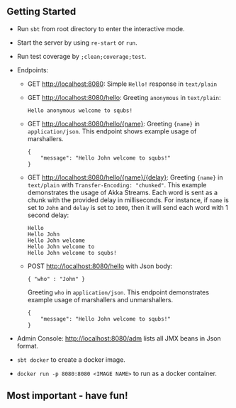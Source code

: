 Getting Started
---------------

* Run `sbt` from root directory to enter the interactive mode.

* Start the server by using `re-start` or `run`.

* Run test coverage by `;clean;coverage;test`.

* Endpoints:
   * GET [http://localhost:8080](http://localhost:8080): Simple `Hello!` response in `text/plain`
   * GET [http://localhost:8080/hello](http://localhost:8080/hello): Greeting `anonymous` in `text/plain`: 

      ```
      Hello anonymous welcome to squbs!
      ```
   * GET [http://localhost:8080/hello/{name}](http://localhost:8080/hello/John): Greeting `{name}` in `application/json`.  This endpoint shows example usage of marshallers. 

      ```
      {
          "message": "Hello John welcome to squbs!"
      }
      ```

   * GET [http://localhost:8080/hello/{name}/{delay}](http://localhost:8080/hello/John/1000): Greeting `{name}` in `text/plain` with `Transfer-Encoding: "chunked"`.  This example demonstrates the usage of Akka Streams.  Each word is sent as a chunk with the provided delay in milliseconds.  For instance, if `name` is set to `John` and `delay` is set to `1000`, then it will send each word with 1 second delay:

      ```
      Hello 
      Hello John
      Hello John welcome 
      Hello John welcome to 
      Hello John welcome to squbs!
      ```   

   * POST [http://localhost:8080/hello]() with Json body:

      ```
      { "who" : "John" }
      ```

      Greeting `who` in `application/json`.  This endpoint demonstrates example usage of marshallers and unmarshallers.

      ```
      {
          "message": "Hello John welcome to squbs!"
      }
      ```

* Admin Console: [http://localhost:8080/adm](http://localhost:8080/adm)   lists all JMX beans in Json format.

* `sbt docker` to create a docker image.

* `docker run -p 8080:8080 <IMAGE NAME>` to run as a docker container.

Most important - have fun!
--------------------------
